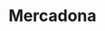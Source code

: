 ---
title: "Mercadona"
url: /rivas-vaciamadrid/mercadona-avenida-de-pilar-miro/
shop: Supermarkt
---